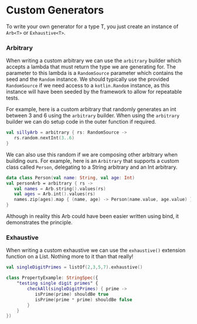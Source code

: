 Custom Generators
======


To write your own generator for a type T, you just create an instance of `Arb<T>` or `Exhaustive<T>`.


### Arbitrary

When writing a custom arbitrary we can use the `arbitrary` builder which accepts a lambda that must return the type we are generating for.
The parameter to this lambda is a `RandomSource` parameter which contains the seed and the `Random` instance. We should typically
use the provided `RandomSource` if we need access to a `kotlin.Random` instance, as this instance will have been seeded by the framework to allow for repeatable tests.

For example, here is a custom arbitrary that randomly generates an int between 3 and 6 using the `arbitrary` builder. When using the `arbitrary` builder
we can do setup code in the outer function if required.

```kotlin
val sillyArb = arbitrary { rs: RandomSource ->
   rs.random.nextInt(3..6)
}

```

We can also use this random if we are composing other arbitrary when building ours.
For example, here is an `Arbitrary` that supports a custom class called `Person`, delegating to a String arbitrary and an Int arbitrary.

```kotlin
data class Person(val name: String, val age: Int)
val personArb = arbitrary { rs ->
   val names = Arb.string().values(rs)
   val ages = Arb.int().values(rs)
   names.zip(ages).map { (name, age) -> Person(name.value, age.value) }
}
```

Although in reality this Arb could have been easier written using bind, it demonstrates the principle.


### Exhaustive

When writing a custom exhaustive we can use the `exhaustive()` extension function on a List. Nothing more to it than that really!

```kotlin
val singleDigitPrimes = listOf(2,3,5,7).exhaustive()
```

```kotlin
class PropertyExample: StringSpec({
    "testing single digit primes" {
        checkAll(singleDigitPrimes) { prime ->
           isPrime(prime) shouldBe true
           isPrime(prime * prime) shouldBe false
        }
    }
})
```
